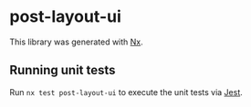 # post-layout-ui

This library was generated with [Nx](https://nx.dev).

## Running unit tests

Run `nx test post-layout-ui` to execute the unit tests via [Jest](https://jestjs.io).
